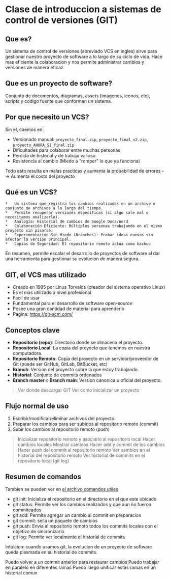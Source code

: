 # Clase de introduccion a sistemas de control de versiones (GIT)

## Que es?

Un sistema de control de versiones (abreviado VCS en ingles) sirve para gestionar nuestro proyecto de software
a lo largo de su ciclo de vida. Hace mas eficiente la colaboracion y nos permite administrar cambios y versiones de manera eficaz.

## Que es un proyecto de software?

Conjunto de documentos, diagramas, assets (imagenes, iconos, etc), scripts y codigo fuente que conforman un sistema.

## Por que necesito un VCS?
Sin el, caemos en:
- Versionado manual: `proyecto_final.zip`, `proyecto_final_v2.zip`, `proyecto_AHORA_SI_final.zip`
- Dificultades para colaborar entre muchas personas
- Perdida de historial y de trabajo valioso
- Resistencia al cambio (Miedo a "romper" lo que ya funciona)

Todo esto resulta en malas practicas y aumenta la probabilidad de errores --> Aumenta el costo del proyecto














## Qué es un VCS?
    *   Un sistema que registra los cambios realizados en un archivo o conjunto de archivos a lo largo del tiempo.
    *   Permite recuperar versiones específicas (si algo sale mal o necesitamos analizarlo).
    *   Analogía: Historial de cambios de Google Docs/Word
    *   Colaboración Eficiente: Múltiples personas trabajando en el mismo proyecto sin pisarse.
    *   Experimentación Sin Miedo (Branches): Probar ideas nuevas sin afectar la versión principal.
    *   Copias de Seguridad: El repositorio remoto actúa como backup

En resumen, permite escalar el desarrollo de proyectos de software al dar una herramienta para gestionar su evolucion de manera segura.











## GIT, el VCS mas utilizado
- Creado en 1995 por Linus Torvalds (creador del sistema operativo Linux)
- Es el mas utilizado a nivel profesional
- Facil de usar
- Fundamental para el desarrollo de software open-source
- Posee una gran cantidad de material para aprenderlo
- Pagina: https://git-scm.com/

## Conceptos clave

- **Repositorio (repo)**: Directorio donde se almacena el proyecto. 
- **Repositorio Local**: La copia del proyecto que tenemos en nuestra computadora.
- **Repositorio Remoto**: Copia del proyecto en un servidor/proveedor de Git (puede ser GitHub, GitLab, BitBucket, etc)
- **Branch**: Version del proyecto sobre la que estoy trabajando. 
- **Historial**: Conjunto de commits ordenados
- **Branch master** o **Branch main**: Version canonica u oficial del proyecto. 

> Ver donde descargar GIT
> Ver como inicializar un proyecto













## Flujo normal de uso

1. Escribir/modificar/eliminar archivos del proyecto.
2. Preparar los cambios para ser subidos al repositorio remoto (commit)
3. Subir los cambios al repositorio remoto (push)

> Inicializar repositorio remoto y asociarlo al repositorio local
> Hacer cambios locales
> Mostrar cambios 
> Hacer add y commit de los cambios
> Hacer push del commit al repositorio remoto
> Ver cambios en el historial del repositorio remoto
> Ver historial de commits en el repositorio local (git log)


## Resumen de comandos
Tambien se pueden ver en [el archivo comandos utiles](/documentacion_adicional/comandos_utiles.md)

- git init: Inicializa el repositorio en el directorio en el que este ubicado
- git status: Permite ver los cambios realizados y que aun no fueron commiteados
- git add: Permite agregar un cambio al commit en preparacion
- git commit: sella un paquete de cambios
- git push: Envia al repositorio remoto todos los commits locales con el objetivo de sincronizarlo
- git log: Permite ver localmente el historial de commits

Intuicion: cuando usamos git, la evolucion de un proyecto de software queda plasmada en su historial de commits.

Puedo volver a un commit anterior para restaurar cambios
Puedo trabajar en paralelo en diferentes ramas
Puedo luego unificar estas ramas en un historial comun
